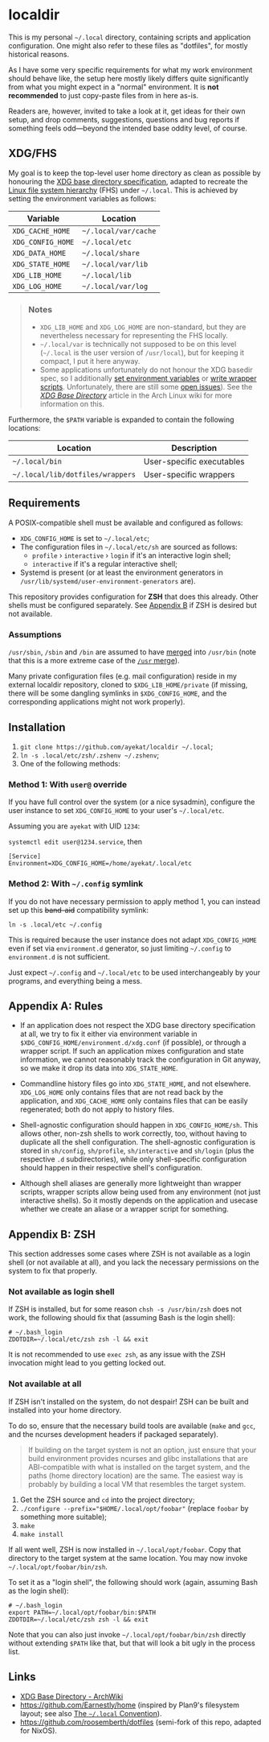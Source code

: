 localdir
========

This is my personal `~/.local` directory, containing scripts and application
configuration. One might also refer to these files as "dotfiles", for mostly
historical reasons.

As I have some very specific requirements for what my work environment should
behave like, the setup here mostly likely differs quite significantly from what
you might expect in a "normal" environment. It is **not recommended** to just
copy-paste files from in here as-is.

Readers are, however, invited to take a look at it, get ideas for their own
setup, and drop comments, suggestions, questions and bug reports if something
feels odd&mdash;beyond the intended base oddity level, of course.


XDG/FHS
-------

My goal is to keep the top-level user home directory as clean as possible by
honouring the [XDG base directory specification][fdo:xdgspec], adapted to
recreate the [Linux file system hierarchy][man:hier] (FHS) under `~/.local`.
This is achieved by setting the environment variables as follows:

| Variable          | Location             |
| ----------------- | -------------------- |
| `XDG_CACHE_HOME`  | `~/.local/var/cache` |
| `XDG_CONFIG_HOME` | `~/.local/etc`       |
| `XDG_DATA_HOME`   | `~/.local/share`     |
| `XDG_STATE_HOME`  | `~/.local/var/lib`   |
| `XDG_LIB_HOME`    | `~/.local/lib`       |
| `XDG_LOG_HOME`    | `~/.local/var/log`   |

> ### Notes
> * `XDG_LIB_HOME` and `XDG_LOG_HOME` are non-standard, but they are
>   nevertheless necessary for representing the FHS locally.
> * `~/.local/var` is technically not supposed to be on this level (`~/.local`
>   is the user version of `/usr/local`), but for keeping it compact, I put it
>   here anyway.
> * Some applications unfortunately do not honour the XDG basedir spec, so I
>   additionally [set environment variables][file:environment-d] or [write
>   wrapper scripts][dir:wrappers]. Unfortunately, there are still some [open
>   issues][issue:7]). See the [*XDG Base Directory*][aw:xdg] article in the
>   Arch Linux wiki for more information on this.

Furthermore, the `$PATH` variable is expanded to contain the following
locations:

| Location                         | Description                               |
| -------------------------------- | ----------------------------------------- |
| `~/.local/bin`                   | User-specific executables                 |
| `~/.local/lib/dotfiles/wrappers` | User-specific wrappers                    |


Requirements
------------

A POSIX-compatible shell must be available and configured as follows:

 * `XDG_CONFIG_HOME` is set to `~/.local/etc`;
 * The configuration files in `~/.local/etc/sh` are sourced as follows:
    - `profile` › `interactive` › `login` if it's an interactive login shell;
    - `interactive` if it's a regular interactive shell;
 * Systemd is present (or at least the environment generators in
   `/usr/lib/systemd/user-environment-generators` are).

This repository provides configuration for **ZSH** that does this already. Other
shells must be configured separately. See [Appendix B](#appendix-b-zsh) if ZSH
is desired but not available.

### Assumptions

`/usr/sbin`, `/sbin` and `/bin` are assumed to have [merged][an:usrmerge] into
`/usr/bin` (note that this is a more extreme case of the [`/usr`
merge][fdo:usrmerge]).

Many private configuration files (e.g. mail configuration) reside in my external
localdir repository, cloned to `$XDG_LIB_HOME/private` (if missing, there will
be some dangling symlinks in `$XDG_CONFIG_HOME`, and the corresponding
applications might not work properly).


Installation
------------

1. `git clone https://github.com/ayekat/localdir ~/.local`;
2. `ln -s .local/etc/zsh/.zshenv ~/.zshenv`;
3. One of the following methods:

### Method 1: With `user@` override

If you have full control over the system (or a nice sysadmin), configure the
user instance to set `XDG_CONFIG_HOME` to your user's `~/.local/etc`.

Assuming you are `ayekat` with UID `1234`:

`systemctl edit user@1234.service`, then

```dosini
[Service]
Environment=XDG_CONFIG_HOME=/home/ayekat/.local/etc
```

### Method 2: With `~/.config` symlink

If you do not have necessary permission to apply method 1, you can instead set
up this ~~band-aid~~ compatibility symlink:

`ln -s .local/etc ~/.config`

This is required because the user instance does not adapt `XDG_CONFIG_HOME` even
if set via `environment.d` generator, so just limiting `~/.config` to
`environment.d` is not sufficient.

Just expect `~/.config` and `~/.local/etc` to be used interchangeably by your
programs, and everything being a mess.


Appendix A: Rules
-----------------

 * If an application does not respect the XDG base directory specification at
   all, we try to fix it either via environment variable in
   `$XDG_CONFIG_HOME/environment.d/xdg.conf` (if possible), or through a wrapper
   script. If such an application mixes configuration and state information, we
   cannot reasonably track the configuration in Git anyway, so we make it drop
   its data into `XDG_STATE_HOME`.

 * Commandline history files go into `XDG_STATE_HOME`, and not elsewhere.
   `XDG_LOG_HOME` only contains files that are not read back by the application,
   and `XDG_CACHE_HOME` only contains files that can be easily regenerated; both
   do not apply to history files.

 * Shell-agnostic configuration should happen in `XDG_CONFIG_HOME/sh`. This
   allows other, non-zsh shells to work correctly, too, without having to
   duplicate all the shell configuration. The shell-agnostic configuration is
   stored in `sh/config`, `sh/profile`, `sh/interactive` and `sh/login` (plus
   the respective `.d` subdirectories), while only shell-specific configuration
   should happen in their respective shell's configuration.

 * Although shell aliases are generally more lightweight than wrapper scripts,
   wrapper scripts allow being used from any environment (not just interactive
   shells). So it mostly depends on the application and usecase whether we
   create an aliase or a wrapper script for something.


Appendix B: ZSH
---------------

This section addresses some cases where ZSH is not available as a login shell
(or not available at all), and you lack the necessary permissions on the system
to fix that properly.

### Not available as login shell

If ZSH is installed, but for some reason `chsh -s /usr/bin/zsh` does not work,
the following should fix that (assuming Bash is the login shell):

```
# ~/.bash_login
ZDOTDIR=~/.local/etc/zsh zsh -l && exit
```

It is not recommended to use `exec zsh`, as any issue with the ZSH invocation
might lead to you getting locked out.

### Not available at all

If ZSH isn't installed on the system, do not despair! ZSH can be built and
installed into your home directory.

To do so, ensure that the necessary build tools are available (`make` and `gcc`,
and the ncurses development headers if packaged separately).

> If building on the target system is not an option, just ensure that your build
> environment provides ncurses and glibc installations that are ABI-compatible
> with what is installed on the target system, and the paths (home directory
> location) are the same. The easiest way is probably by building a local VM
> that resembles the target system.

1. Get the ZSH source and `cd` into the project directory;
2. `./configure --prefix="$HOME/.local/opt/foobar"` (replace `foobar` by
   something more suitable);
3. `make`
4. `make install`

If all went well, ZSH is now installed in `~/.local/opt/foobar`. Copy that
directory to the target system at the same location. You may now invoke
`~/.local/opt/foobar/bin/zsh`.

To set it as a "login shell", the following should work (again, assuming Bash as
the login shell):

```
# ~/.bash_login
export PATH=~/.local/opt/foobar/bin:$PATH
ZDOTDIR=~/.local/etc/zsh zsh -l && exit
```

Note that you can also just invoke `~/.local/opt/foobar/bin/zsh` directly
without extending `$PATH` like that, but that will look a bit ugly in the
process list.


Links
-----

 * [XDG Base Directory - ArchWiki][aw:xdg]
 * https://github.com/Earnestly/home (inspired by Plan9's filesystem layout;
   see also [The `~/.local` Convention][localconv]).
 * https://github.com/roosemberth/dotfiles (semi-fork of this repo, adapted for
   NixOS).


[an:usrmerge]: https://www.archlinux.org/news/binaries-move-to-usrbin-requiring-update-intervention/
[aw:pam]: https://wiki.archlinux.org/index.php/PAM
[aw:xdg]: https://wiki.archlinux.org/index.php/XDG_Base_Directory
[dir:wrappers]: lib/dotfiles/bin
[fdo:xdgspec]: https://specifications.freedesktop.org/basedir-spec/latest/index.html
[fdo:usrmerge]: https://www.freedesktop.org/wiki/Software/systemd/TheCaseForTheUsrMerge/
[file:environment-d]: etc/environment.d/xdg.conf
[file:pkgbuild]: archlinux/PKGBUILD
[issue:7]: https://github.com/ayekat/localdir/issues/7
[issue:8]: https://github.com/ayekat/localdir/issues/8
[issue:12]: https://github.com/ayekat/localdir/issues/12
[issue:32]: https://github.com/ayekat/localdir/issues/32
[localconv]: https://gist.github.com/Earnestly/84cf9670b7e11ae2eac6f753910efebe
[man:hier]: http://linux.die.net/man/7/hier
